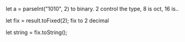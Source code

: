 let a = parseInt("1010", 2)
to binary. 2 control the type, 8 is oct, 16 is..

let fix = result.toFixed(2);
fix to 2 decimal

let string = fix.toString();
